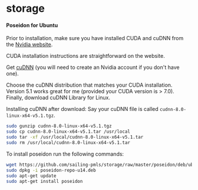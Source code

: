 # storage

#### Poseidon for Ubuntu

Prior to installation, make sure you have installed CUDA and cuDNN from the [Nvidia website](https://developer.nvidia.com/cuda-downloads).

CUDA installation instructions are straightforward on the website.

Get [cuDNN](https://developer.nvidia.com/cudnn) (you will need to create an Nvidia account if you don't have one).

Choose the cuDNN distribution that matches your CUDA installation. Version 5.1 works great for me (provided your CUDA version is > 7.0).
Finally, download cuDNN <version> Library for Linux.

Installing cuDNN after download:
Say your cuDNN file is called `cudnn-8.0-linux-x64-v5.1.tgz`.
```bash
sudo gunzip cudnn-8.0-linux-x64-v5.1.tgz
sudo cp cudnn-8.0-linux-x64-v5.1.tar /usr/local
sudo tar -xf /usr/local/cudnn-8.0-linux-x64-v5.1.tar
sudo rm /usr/local/cudnn-8.0-linux-x64-v5.1.tar
```

To install poseidon run the following commands:
```bash
wget https://github.com/sailing-pmls/storage/raw/master/poseidon/deb/ubuntu14/poseidon-repo-u14.deb
sudo dpkg -i poseidon-repo-u14.deb
sudo apt-get update
sudo apt-get install poseidon
```
